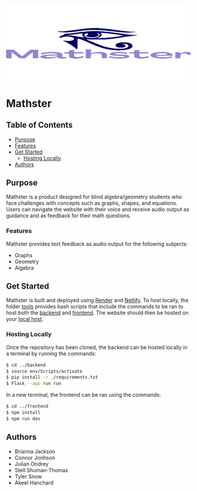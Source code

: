<div align="center">

<img src="frontend/logo.svg" width="527" height="208.5">

</div>

# Mathster 

## Table of Contents

- [Purpose](#purpose)
- [Features](#features)
- [Get Started](#get-started)
  - [Hosting Locally](#hosting-locally)
- [Authors](#authors)

## Purpose

Mathster is a product designed for blind algebra/geometry students who face challenges with concepts such as graphs, shapes, and equations. Users can navigate the website with their voice and receive audio output as guidance and as feedback for their math questions.

### Features

Mathster provides text feedback as audio output for the following subjects: 
- Graphs
- Geometry
- Algebra


## Get Started

Mathster is built and deployed using [Render](https://render.com/) and [Netlify](https://netlify.com/). To host locally, the folder [tools](/tools) provides bash scripts that include the commands to be ran to host both the [backend](/backend) and [frontend](/frontend). The website should then be hosted on your [local host](https://localhost:5000).

### Hosting Locally

Once the repository has been cloned, the backend can be hosted locally in a terminal by running the commands:
```sh
$ cd ../backend
$ source env/Scripts/activate
$ pip install -r ./requirements.txt
$ Flask --app run run
```
In a new terminal, the frontend can be ran using the commands:
```sh
$ cd ../frontend
$ npm install
$ npm run dev
```

## Authors
- Brianna Jackson
- Connor Jonhson
- Julian Ondrey
- Stell Shuman-Thomas
- Tyler Snow
- Akeel Hanchard



